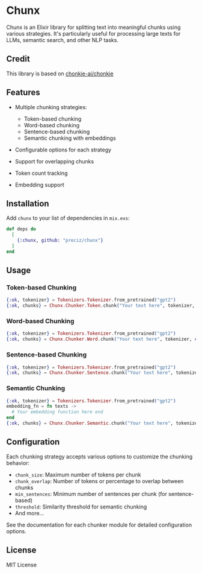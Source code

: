 # Chunx

Chunx is an Elixir library for splitting text into meaningful chunks using various strategies. It's particularly useful for processing large texts for LLMs, semantic search, and other NLP tasks.

## Credit

This library is based on [chonkie-ai/chonkie](https://github.com/chonkie-ai/chonkie)

## Features

- Multiple chunking strategies:
  - Token-based chunking
  - Word-based chunking
  - Sentence-based chunking
  - Semantic chunking with embeddings

- Configurable options for each strategy
- Support for overlapping chunks
- Token count tracking
- Embedding support

## Installation

Add `chunx` to your list of dependencies in `mix.exs`:

```elixir
def deps do
  [
    {:chunx, github: "preciz/chunx"}
  ]
end
```

## Usage

### Token-based Chunking

```elixir
{:ok, tokenizer} = Tokenizers.Tokenizer.from_pretrained("gpt2")
{:ok, chunks} = Chunx.Chunker.Token.chunk("Your text here", tokenizer, chunk_size: 512)
```

### Word-based Chunking

```elixir
{:ok, tokenizer} = Tokenizers.Tokenizer.from_pretrained("gpt2")
{:ok, chunks} = Chunx.Chunker.Word.chunk("Your text here", tokenizer, chunk_size: 512)
```

### Sentence-based Chunking

```elixir
{:ok, tokenizer} = Tokenizers.Tokenizer.from_pretrained("gpt2")
{:ok, chunks} = Chunx.Chunker.Sentence.chunk("Your text here", tokenizer)
```

### Semantic Chunking

```elixir
{:ok, tokenizer} = Tokenizers.Tokenizer.from_pretrained("gpt2")
embedding_fn = fn texts ->
  # Your embedding function here end
end
{:ok, chunks} = Chunx.Chunker.Semantic.chunk("Your text here", tokenizer, embedding_fn)
```

## Configuration

Each chunking strategy accepts various options to customize the chunking behavior:

- `chunk_size`: Maximum number of tokens per chunk
- `chunk_overlap`: Number of tokens or percentage to overlap between chunks
- `min_sentences`: Minimum number of sentences per chunk (for sentence-based)
- `threshold`: Similarity threshold for semantic chunking
- And more...

See the documentation for each chunker module for detailed configuration options.

## License

MIT License

